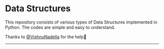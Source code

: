 
# Data Structures

This repository consists of various types of Data Structures implemented in Python. The codes are simple and easy to understand.

Thanks to [@VishnuNadella](https://www.github.com/VishnuNadella) for the help🙌

---

